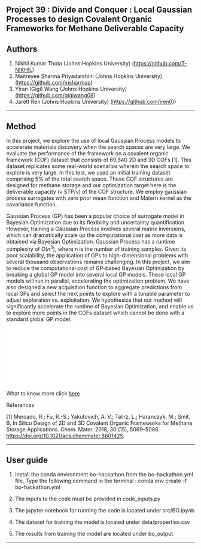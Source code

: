Project 39 : Divide and Conquer : Local Gaussian Processes to design Covalent Organic Frameworks for Methane Deliverable Capacity
----------------

Authors
----------------

1. Nikhil Kumar Thota (Johns Hopkins University) (https://github.com/T-NIKHIL)
2. Maitreyee Sharma Priyadarshini (Johns Hopkins University) (https://github.com/msharmap)
3. Yiran (Gigi) Wang (Johns Hopkins University) (https://github.com/gigiwang08)
4. Jarett Ren (Johns Hopkins University) (https://github.com/jren0))

<hr>

Method
----------------

In this project, we explore the use of local 
Gaussian Process models to accelerate materials 
discovery when the search spaces are very large. 
We evaluate the performance of the framework on a 
covalent organic framework (COF) dataset that consists 
of 69,840 2D and 3D COFs [1]. This dataset replicates 
some real-world scenarios wherein the search space 
to explore is very large. In this test, we used an
initial training dataset comprising 5\% of 
the total search space. These COF structures are 
designed for methane storage and our optimization
target here is the deliverable capacity 
(v STP/v) of the COF structure. We employ
gaussian process surrogates with zero prior mean
function and Matern kernel as the covariance
function.

Gaussian Process (GP) has been a popular choice of 
surrogate model in Bayesian Optimization due to its
flexibility and uncertainty quantification. However,
training a Gaussian Process involves several matrix
inversions, which can dramatically scale up the computational
cost as more data is obtained via Bayesian Optimization. 
Gaussian Process has a runtime complexity of $O(n^3)$, 
where n is the number of training samples. Given its poor scalability,
the application of GPs to high-dimensional problems 
with several thousand observations remains challenging. 
In this project, we aim to reduce the computational cost 
of GP-based Bayesian Optimization by breaking a global GP 
model into several local GP models. These local GP models 
will run in parallel, accelerating the optimization problem.
We have also designed a new acquisition function to aggregate 
predictions from local GPs and select the next points to explore
with a tunable parameter to adjust exploration vs. exploitation.
We hypothesize that our method will significantly accelerate 
the runtime of Bayesian Optimization, and enable us to explore 
more points in the COFs dataset which cannot 
be done with a standard global GP model.

![Image not found](schematic.pdf "Workflow of training local GP models")

What to know more click [here](https://youtu.be/iog-07Ekp9g)

References

[1] Mercado, R.; Fu, R.-S.; Yakutovich, A. V.; Talirz, L.; Haranczyk, M.; Smit, B. In Silico Design of 2D and 3D Covalent Organic Frameworks for Methane Storage Applications. Chem. Mater. 2018, 30 (15), 5069–5086. https://doi.org/10.1021/acs.chemmater.8b01425.

<hr>

User guide
----------------

1. Install the conda environment bo-hackathon from the bo-hackathon.yml file.
Type the following command in the terminal : conda env create -f bo-hackathon.yml

2. The inputs to the code must be provided in code_inputs.py

3. The jupyter notebook for running the code is located under src/BO.ipynb

4. The dataset for training the model is located under data/properties.csv

5. The results from training the model are located under bo_output

<hr>
